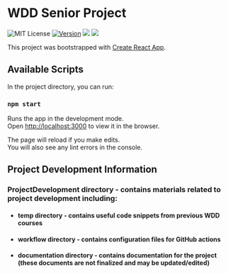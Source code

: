 # WDD Senior Project

![MIT License](https://img.shields.io/apm/l/atomic-design-ui.svg?) 
[![Version](https://badge.fury.io/gh/tterb%2FHyde.svg)](https://badge.fury.io/gh/tterb%2FHyde)
![](https://img.shields.io/badge/Node-v12.14.1-informational?style=flat&logo=<LOGO_NAME>&logoColor=white&color=2bbc8a)
![](https://img.shields.io/badge/npm-v6.13.4-informational?style=flat&logo=<LOGO_NAME>&logoColor=white&color=2bbc4a)

This project was bootstrapped with [Create React App](https://github.com/facebook/create-react-app).

## Available Scripts

In the project directory, you can run:

### `npm start`

Runs the app in the development mode.\
Open [http://localhost:3000](http://localhost:3000) to view it in the browser.

The page will reload if you make edits.\
You will also see any lint errors in the console.

## Project Development Information
### **ProjectDevelopment** directory - contains materials related to project development including:

* #### temp directory - contains useful code snippets from previous WDD courses

* #### workflow directory - contains configuration files for GitHub actions

* #### documentation directory - contains documentation for the project (these documents are not finalized and may be updated/edited)
